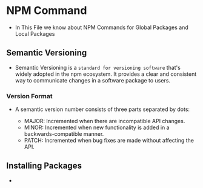 # NPM Command

- In This File we know about NPM Commands for Global Packages and Local Packages


## Semantic Versioning

- Semantic Versioning is a `standard for versioning software` that's widely adopted in the npm ecosystem. It provides a clear and consistent way to communicate changes in a software package to users.

### Version Format
- A semantic version number consists of three parts separated by dots:

    - MAJOR: Incremented when there are incompatible API changes.
    - MINOR: Incremented when new functionality is added in a backwards-compatible manner.
    - PATCH: Incremented when bug fixes are made without affecting the API.


## Installing Packages

- 